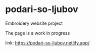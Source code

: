 # podari-so-ljubov

Embroidery website project

The page is a work in progress

link: https://podari-so-ljubov.netlify.app/
